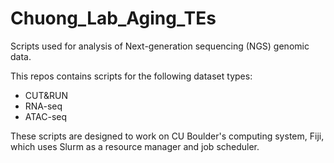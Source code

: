 # Chuong_Lab_Aging_TEs
Scripts used for analysis of Next-generation sequencing (NGS) genomic data.

This repos contains scripts for the following dataset types:

- CUT&RUN
- RNA-seq
- ATAC-seq

These scripts are designed to work on CU Boulder's computing system, Fiji, which uses Slurm as a resource manager and job scheduler.
